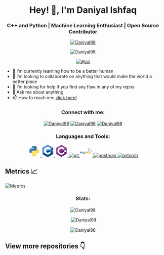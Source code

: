 
<h1 align="center">Hey! 👋, I'm Daniyal Ishfaq</h1>
<h3 align="center">C++ and Python | Machine Learning Enthusiast | Open Source Contributor </h3>


<!--
**Daniyal98/Daniyal98** is a ✨ _special_ ✨ repository because its `README.md` (this file) appears on your GitHub profile.

Here are some ideas to get you started:

- 🔭 I’m currently working on ...
- 🌱 I’m currently learning ...
- 👯 I’m looking to collaborate on ...
- 🤔 I’m looking for help with ...
- 💬 Ask me about ...
- 📫 How to reach me: ...
- 😄 Pronouns: ...
- ⚡ Fun fact: ...
-->


<p align="center"> <a href="https://github.com/ryo-ma/github-profile-trophy"><img src="https://github-profile-trophy.vercel.app/?username=Daniyal98&margin-w=30" alt="Daniyal98" /></a> </p>

<p align="center"> <img src="https://komarev.com/ghpvc/?username=Daniyal98&label=Profile%20views&color=0e75b6&style=flat" alt="Daniyal98" /> </p>

<p align="center"> <a href="https://twitter.com/_Daniyal98" target="blank"><img src="https://img.shields.io/twitter/follow/_Daniyal98?logo=twitter&style=for-the-badge" alt="@ali" /></a> </p>

- 🌱 I’m currently learning how to be a better human
- 👯 I’m looking to collaborate on anything that would make the world a better place
- 🤔 I’m looking for help if you find any flaw in any of my repos 
- 💬 Ask me about anything
- 📫 How to reach me: [click here!](https://Daniyal98.com/)


<h3 align="center">Connect with me:</h3>
<p align="center">
 <a href="https://kaggle.com/daniyalishfaq" target="blank"><img align="center" src="https://raw.githubusercontent.com/rahuldkjain/github-profile-readme-generator/master/src/images/icons/Social/kaggle.svg" alt="Daniyal98" height="30" width="40" /></a>
 <a href="https://linkedin.com/in/daniyalishfaq101" target="blank"><img align="center" src="https://raw.githubusercontent.com/rahuldkjain/github-profile-readme-generator/master/src/images/icons/Social/linked-in-alt.svg" alt="Daniyal98" height="30" width="40" /></a>
<a href="https://twitter.com/@_Daniyal98" target="blank"><img align="center" src="https://raw.githubusercontent.com/rahuldkjain/github-profile-readme-generator/master/src/images/icons/Social/twitter.svg" alt="Daniyal98" height="30" width="40" /></a>



<h3 align="center">Languages and Tools:</h3>
<p  align="center">
 <a href="https://www.python.org" target="_blank"> <img src="https://raw.githubusercontent.com/devicons/devicon/master/icons/python/python-original.svg" alt="python" width="40" height="40"/> </a>
 <a href="https://www.w3schools.com/cpp/" target="_blank"> <img src="https://raw.githubusercontent.com/devicons/devicon/master/icons/cplusplus/cplusplus-original.svg" alt="cplusplus" width="40" height="40"/> </a> 
 <a href="https://www.w3schools.com/cs/" target="_blank"> <img src="https://raw.githubusercontent.com/devicons/devicon/master/icons/csharp/csharp-original.svg" alt="csharp" width="40" height="40"/> </a> 
 <a href="https://git-scm.com/" target="_blank"> <img src="https://www.vectorlogo.zone/logos/git-scm/git-scm-icon.svg" alt="git" width="40" height="40"/> </a> 
<a href="https://www.mysql.com/" target="_blank"> <img src="https://raw.githubusercontent.com/devicons/devicon/master/icons/mysql/mysql-original-wordmark.svg" alt="mysql" width="40" height="40"/> </a>
 <a href="https://postman.com" target="_blank"> <img src="https://www.vectorlogo.zone/logos/getpostman/getpostman-icon.svg" alt="postman" width="40" height="40"/> </a> 
 <a href="https://pytorch.org/" target="_blank"> <img src="https://www.vectorlogo.zone/logos/pytorch/pytorch-icon.svg" alt="pytorch" width="40" height="40"/> </a>
</p>

## Metrics 📈

![Metrics](https://metrics.lecoq.io/Daniyal98?template=classic&languages=1&isocalendar=1&achievements=1&activity=1&repositories=1&repositories=100&repositories.batch=100&repositories.forks=false&repositories.affiliations=owner&isocalendar.duration=half-year&languages.limit=8&languages.sections=most-used&languages.colors=github&languages.threshold=0%25&languages.indepth=false&languages.analysis.timeout=15&languages.categories=markup%2C%20programming&languages.recent.categories=markup%2C%20programming&languages.recent.load=300&languages.recent.days=14&activity.limit=5&activity.load=300&activity.days=14&activity.filter=all&activity.visibility=all&activity.timestamps=false&achievements.threshold=C&achievements.secrets=true&achievements.display=detailed&achievements.limit=0&repositories.featured=Daniyal98%2Fself-quantified-data-analysis%2C%20Daniyal98%2F8-Week-SQL-Challenge%2C%20Daniyal98%2Fnorthwind-company-analysis%2C%20Daniyal98%2Fdvd-rental-marketing-analytics%2C%Daniyal98%2Fcurrency-converter%2C%20Daniyal98%2FData_Explorer_Web_App&config.twemoji=true&config.display=large)

<h3 align="center">Stats:</h3>
<p  align="center"><img align="center" src="https://github-readme-stats.vercel.app/api/top-langs?username=Daniyal98&show_icons=true&locale=en&layout=compact" alt="Daniyal98" /></p>


<p  align="center">&nbsp;<img align="center" src="https://github-readme-stats.vercel.app/api?username=Daniyal98&show_icons=true&locale=en" alt="Daniyal98" /></p>

<p  align="center"><img align="center" src="https://github-readme-streak-stats.herokuapp.com/?user=Daniyal98&" alt="Daniyal98" /></p>



## View more repositories 👇
